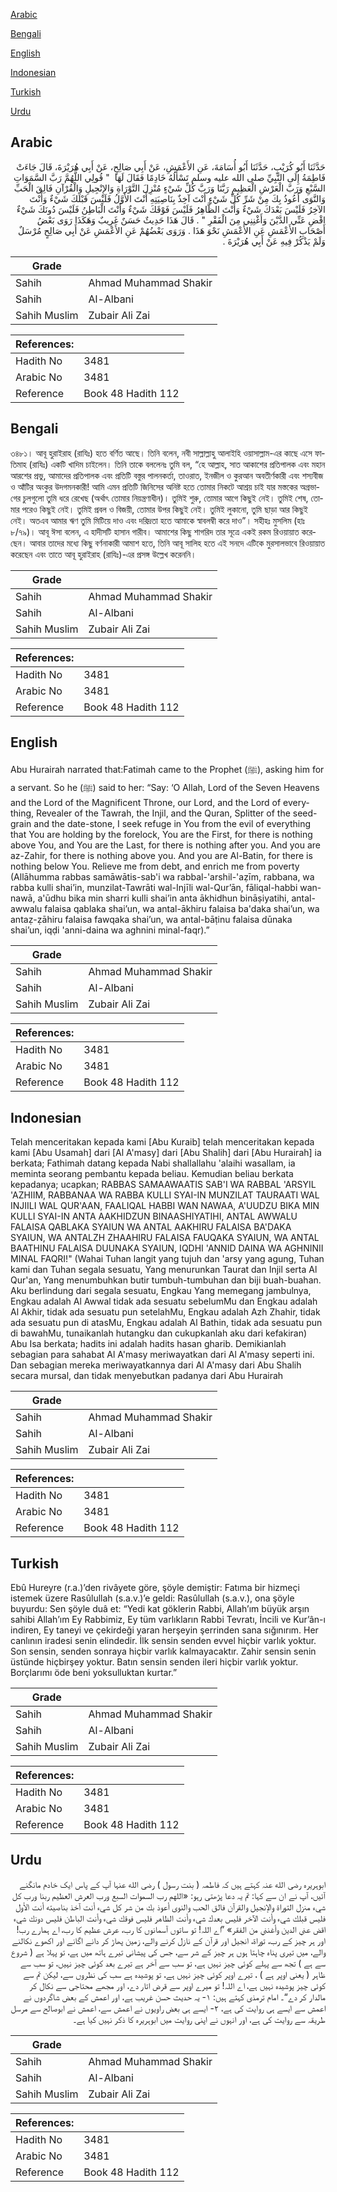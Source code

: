 [Arabic](#arabic)

[Bengali](#bengali)

[English](#english)

[Indonesian](#indonesian)

[Turkish](#turkish)

[Urdu](#urdu)

## Arabic


<div dir="rtl" lang="ar" style={{fontSize:'larger',backgroundColor:'#f8f9fa',padding:20}}>
حَدَّثَنَا أَبُو كُرَيْبٍ، حَدَّثَنَا أَبُو أُسَامَةَ، عَنِ الأَعْمَشِ، عَنْ أَبِي صَالِحٍ، عَنْ أَبِي هُرَيْرَةَ، قَالَ جَاءَتْ فَاطِمَةُ إِلَى النَّبِيِّ صلى الله عليه وسلم تَسْأَلُهُ خَادِمًا فَقَالَ لَهَا ‏ "‏ قُولِي اللَّهُمَّ رَبَّ السَّمَوَاتِ السَّبْعِ وَرَبَّ الْعَرْشِ الْعَظِيمِ رَبَّنَا وَرَبَّ كُلِّ شَيْءٍ مُنْزِلَ التَّوْرَاةِ وَالإِنْجِيلِ وَالْقُرْآنِ فَالِقَ الْحَبِّ وَالنَّوَى أَعُوذُ بِكَ مِنْ شَرِّ كُلِّ شَيْءٍ أَنْتَ آخِذٌ بِنَاصِيَتِهِ أَنْتَ الأَوَّلُ فَلَيْسَ قَبْلَكَ شَيْءٌ وَأَنْتَ الآخِرُ فَلَيْسَ بَعْدَكَ شَيْءٌ وَأَنْتَ الظَّاهِرُ فَلَيْسَ فَوْقَكَ شَيْءٌ وَأَنْتَ الْبَاطِنُ فَلَيْسَ دُونَكَ شَيْءٌ اقْضِ عَنِّي الدَّيْنَ وَأَغْنِنِي مِنَ الْفَقْرِ ‏"‏ ‏.‏ قَالَ هَذَا حَدِيثٌ حَسَنٌ غَرِيبٌ وَهَكَذَا رَوَى بَعْضُ أَصْحَابِ الأَعْمَشِ عَنِ الأَعْمَشِ نَحْوَ هَذَا ‏.‏ وَرَوَى بَعْضُهُمْ عَنِ الأَعْمَشِ عَنْ أَبِي صَالِحٍ مُرْسَلٌ وَلَمْ يَذْكُرْ فِيهِ عَنْ أَبِي هُرَيْرَةَ ‏.‏
</div>
<div style={{backgroundColor:'#f8f9fa',padding:20, marginBottom: 10}}><table> <thead> <tr> <th>Grade</th> <th></th> </tr> </thead> <tbody> <tr><td>Sahih</td><td>Ahmad Muhammad Shakir</td></tr><tr><td>Sahih</td><td>Al-Albani</td></tr><tr><td>Sahih Muslim</td><td>Zubair Ali Zai</td></tr></tbody></table><table> <thead> <tr> <th>References:</th> <th></th> </tr> </thead> <tbody><tr><td>Hadith No</td><td>3481</td></tr><tr><td>Arabic No</td><td>3481</td></tr><tr><td>Reference</td><td>Book 48 Hadith 112</td></tr></tbody></table></div>

## Bengali


<div dir="ltr" lang="bn" style={{fontSize:'larger',backgroundColor:'#f8f9fa',padding:20}}>
৩৪৮১। আবূ হুরাইরাহ (রাযিঃ) হতে বর্ণিত আছে। তিনি বলেন, নবী সাল্লাল্লাহু আলাইহি ওয়াসাল্লাম-এর কাছে এসে ফাতিমাহ (রাযিঃ) একটি খাদিম চাইলেন। তিনি তাকে বললেনঃ তুমি বল, “হে আল্লাহ, সাত আকাশের প্রতিপালক এবং মহান আরশের প্রভু, আমাদের প্রতিপালক এবং প্রতিটি বস্তুর পালনকর্তা, তাওরাত, ইনজীল ও কুরআন অবতীর্ণকারী এবং শস্যবীজ ও আঁটির অংকুর উদগমনকারী! আমি এমন প্রতিটি জিনিসের অনিষ্ট হতে তোমার নিকটে আশ্রয় চাই যার মস্তকের অগ্রভাগের চুলগুলো তুমি ধরে রেখেছ (অর্থাৎ তোমার নিয়ন্ত্রণাধীন)। তুমিই শুরু, তোমার আগে কিছুই নেই। তুমিই শেষ, তোমার পরেও কিছুই নেই। তুমিই প্রবল ও বিজয়ী, তোমার উপর কিছুই নেই। তুমিই লুকানো, তুমি ছাড়া আর কিছুই নেই। অতএব আমার ঋণ তুমি মিটিয়ে দাও এবং দরিদ্রতা হতে আমাকে স্বাবলম্বী করে দাও”। সহীহঃ মুসলিম (হাঃ ৮/৭৯)। আবূ ঈসা বলেন, এ হাদীসটি হাসান গারীব। আমাশের কিছু শাগরিদ তার সূত্রে একই রকম রিওয়ায়াত করেছেন। আবার তাদের মধ্যে কিছু বর্ণনাকারী আমাশ হতে, তিনি আবূ সালিহ হতে এই সনদে এটিকে মুরসালভাবে রিওয়ায়াত করেছেন এবং তাতে আবূ হুরাইরাহ (রাযিঃ)-এর প্রসঙ্গ উল্লেখ করেননি।
</div>
<div style={{backgroundColor:'#f8f9fa',padding:20, marginBottom: 10}}><table> <thead> <tr> <th>Grade</th> <th></th> </tr> </thead> <tbody> <tr><td>Sahih</td><td>Ahmad Muhammad Shakir</td></tr><tr><td>Sahih</td><td>Al-Albani</td></tr><tr><td>Sahih Muslim</td><td>Zubair Ali Zai</td></tr></tbody></table><table> <thead> <tr> <th>References:</th> <th></th> </tr> </thead> <tbody><tr><td>Hadith No</td><td>3481</td></tr><tr><td>Arabic No</td><td>3481</td></tr><tr><td>Reference</td><td>Book 48 Hadith 112</td></tr></tbody></table></div>

## English


<div dir="ltr" lang="en" style={{fontSize:'larger',backgroundColor:'#f8f9fa',padding:20}}>
Abu Hurairah narrated that:Fatimah came to the Prophet (ﷺ), asking him for a servant. So he (ﷺ) said to her: “Say: ‘O Allah, Lord of the Seven Heavens and the Lord of the Magnificent Throne, our Lord, and the Lord of everything, Revealer of the Tawrah, the Injil, and the Quran, Splitter of the seed-grain and the date-stone, I seek refuge in You from the evil of everything that You are holding by the forelock, You are the First, for there is nothing above You, and You are the Last, for there is nothing after you. And you are az-Zahir, for there is nothing above you. And you are Al-Batin, for there is nothing below You. Relieve me from debt, and enrich me from poverty (Allāhumma rabbas samāwātis-sab'i wa rabbal-'arshil-'aẓīm, rabbana, wa rabba kulli shai’in, munzilat-Tawrāti wal-Injīli wal-Qur’ān, fāliqal-habbi wan-nawā, a'ūdhu bika min sharri kulli shai’in anta ākhidhun bināṣiyatihi, antal-awwalu falaisa qablaka shai’un, wa antal-ākhiru falaisa ba'daka shai’un, wa antaẓ-ẓāhiru falaisa fawqaka shai’un, wa antal-bāṭinu falaisa dūnaka shai’un, iqḍi 'anni-daina wa aghnini minal-faqr).”
</div>
<div style={{backgroundColor:'#f8f9fa',padding:20, marginBottom: 10}}><table> <thead> <tr> <th>Grade</th> <th></th> </tr> </thead> <tbody> <tr><td>Sahih</td><td>Ahmad Muhammad Shakir</td></tr><tr><td>Sahih</td><td>Al-Albani</td></tr><tr><td>Sahih Muslim</td><td>Zubair Ali Zai</td></tr></tbody></table><table> <thead> <tr> <th>References:</th> <th></th> </tr> </thead> <tbody><tr><td>Hadith No</td><td>3481</td></tr><tr><td>Arabic No</td><td>3481</td></tr><tr><td>Reference</td><td>Book 48 Hadith 112</td></tr></tbody></table></div>

## Indonesian


<div dir="ltr" lang="id" style={{fontSize:'larger',backgroundColor:'#f8f9fa',padding:20}}>
Telah menceritakan kepada kami [Abu Kuraib] telah menceritakan kepada kami [Abu Usamah] dari [Al A'masy] dari [Abu Shalih] dari [Abu Hurairah] ia berkata; Fathimah datang kepada Nabi shallallahu 'alaihi wasallam, ia meminta seorang pembantu kepada beliau. Kemudian beliau berkata kepadanya; ucapkan; RABBAS SAMAAWAATIS SAB'I WA RABBAL 'ARSYIL 'AZHIIM, RABBANAA WA RABBA KULLI SYAI-IN MUNZILAT TAURAATI WAL INJIILI WAL QUR'AAN, FAALIQAL HABBI WAN NAWAA, A'UUDZU BIKA MIN KULLI SYAI-IN ANTA AAKHIDZUN BINAASHIYATIHI, ANTAL AWWALU FALAISA QABLAKA SYAIUN WA ANTAL AAKHIRU FALAISA BA'DAKA SYAIUN, WA ANTALZH ZHAAHIRU FALAISA FAUQAKA SYAIUN, WA ANTAL BAATHINU FALAISA DUUNAKA SYAIUN, IQDHI 'ANNID DAINA WA AGHNINII MINAL FAQRI!" (Wahai Tuhan langit yang tujuh dan 'arsy yang agung, Tuhan kami dan Tuhan segala sesuatu, Yang menurunkan Taurat dan Injil serta Al Qur'an, Yang menumbuhkan butir tumbuh-tumbuhan dan biji buah-buahan. Aku berlindung dari segala sesuatu, Engkau Yang memegang jambulnya, Engkau adalah Al Awwal tidak ada sesuatu sebelumMu dan Engkau adalah Al Akhir, tidak ada sesuatu pun setelahMu, Engkau adalah Azh Zhahir, tidak ada sesuatu pun di atasMu, Engkau adalah Al Bathin, tidak ada sesuatu pun di bawahMu, tunaikanlah hutangku dan cukupkanlah aku dari kefakiran) Abu Isa berkata; hadits ini adalah hadits hasan gharib. Demikianlah sebagian para sahabat Al A'masy meriwayatkan dari Al A'masy seperti ini. Dan sebagian mereka meriwayatkannya dari Al A'masy dari Abu Shalih secara mursal, dan tidak menyebutkan padanya dari Abu Hurairah
</div>
<div style={{backgroundColor:'#f8f9fa',padding:20, marginBottom: 10}}><table> <thead> <tr> <th>Grade</th> <th></th> </tr> </thead> <tbody> <tr><td>Sahih</td><td>Ahmad Muhammad Shakir</td></tr><tr><td>Sahih</td><td>Al-Albani</td></tr><tr><td>Sahih Muslim</td><td>Zubair Ali Zai</td></tr></tbody></table><table> <thead> <tr> <th>References:</th> <th></th> </tr> </thead> <tbody><tr><td>Hadith No</td><td>3481</td></tr><tr><td>Arabic No</td><td>3481</td></tr><tr><td>Reference</td><td>Book 48 Hadith 112</td></tr></tbody></table></div>

## Turkish


<div dir="ltr" lang="tr" style={{fontSize:'larger',backgroundColor:'#f8f9fa',padding:20}}>
Ebû Hureyre (r.a.)’den rivâyete göre, şöyle demiştir: Fatıma bir hizmeçi istemek üzere Rasûlullah (s.a.v.)’e geldi: Rasûlullah (s.a.v.), ona şöyle buyurdu: Sen şöyle duâ et: “Yedi kat göklerin Rabbi, Allah’ım büyük arşın sahibi Allah’ım Ey Rabbimiz, Ey tüm varlıkların Rabbi Tevratı, İncili ve Kur’ân-ı indiren, Ey taneyi ve çekirdeği yaran herşeyin şerrinden sana sığınırım. Her canlının iradesi senin elindedir. İlk sensin senden evvel hiçbir varlık yoktur. Son sensin, senden sonraya hiçbir varlık kalmayacaktır. Zahir sensin senin üstünde hiçbirşey yoktur. Batın sensin senden ileri hiçbir varlık yoktur. Borçlarımı öde beni yoksulluktan kurtar.”
</div>
<div style={{backgroundColor:'#f8f9fa',padding:20, marginBottom: 10}}><table> <thead> <tr> <th>Grade</th> <th></th> </tr> </thead> <tbody> <tr><td>Sahih</td><td>Ahmad Muhammad Shakir</td></tr><tr><td>Sahih</td><td>Al-Albani</td></tr><tr><td>Sahih Muslim</td><td>Zubair Ali Zai</td></tr></tbody></table><table> <thead> <tr> <th>References:</th> <th></th> </tr> </thead> <tbody><tr><td>Hadith No</td><td>3481</td></tr><tr><td>Arabic No</td><td>3481</td></tr><tr><td>Reference</td><td>Book 48 Hadith 112</td></tr></tbody></table></div>

## Urdu


<div dir="rtl" lang="ur" style={{fontSize:'larger',backgroundColor:'#f8f9fa',padding:20}}>
ابوہریرہ رضی الله عنہ کہتے ہیں کہ فاطمہ ( بنت رسول ) رضی الله عنہا آپ کے پاس ایک خادم مانگنے آئیں، آپ نے ان سے کہا: تم یہ دعا پڑھتی رہو: «اللهم رب السموات السبع ورب العرش العظيم ربنا ورب كل شيء منزل التوراة والإنجيل والقرآن فالق الحب والنوى أعوذ بك من شر كل شيء أنت آخذ بناصيته أنت الأول فليس قبلك شيء وأنت الآخر فليس بعدك شيء وأنت الظاهر فليس فوقك شيء وأنت الباطن فليس دونك شيء اقض عني الدين وأغنني من الفقر» ”اے اللہ! تو ساتوں آسمانوں کا رب، عرش عظیم کا رب، اے ہمارے رب! اور ہر چیز کے رب، توراۃ، انجیل اور قرآن کے نازل کرنے والے، زمین پھاڑ کر دانے اگانے اور اکھوے نکالنے والے، میں تیری پناہ چاہتا ہوں ہر چیز کے شر سے، جس کی پیشانی تیرے ہاتھ میں ہے، تو پہلا ہے ( شروع سے ہے ) تجھ سے پہلے کوئی چیز نہیں ہے، تو سب سے آخر ہے تیرے بعد کوئی چیز نہیں، تو سب سے ظاہر ( یعنی اوپر ہے ) ، تیرے اوپر کوئی چیز نہیں ہے، تو پوشیدہ ہے سب کی نظروں سے، لیکن تم سے کوئی چیز پوشیدہ نہیں ہے، اے اللہ! تو میرے اوپر سے قرض اتار دے، اور مجھے محتاجی سے نکال کر مالدار کر دے“۔ امام ترمذی کہتے ہیں: ۱- یہ حدیث حسن غریب ہے، اور اعمش کے بعض شاگردوں نے اعمش سے ایسے ہی روایت کی ہے، ۲- ایسے ہی بعض راویوں نے اعمش سے، اعمش نے ابوصالح سے مرسل طریقہ سے روایت کی ہے، اور انہوں نے اپنی روایت میں ابوہریرہ کا ذکر نہیں کیا ہے۔
</div>
<div style={{backgroundColor:'#f8f9fa',padding:20, marginBottom: 10}}><table> <thead> <tr> <th>Grade</th> <th></th> </tr> </thead> <tbody> <tr><td>Sahih</td><td>Ahmad Muhammad Shakir</td></tr><tr><td>Sahih</td><td>Al-Albani</td></tr><tr><td>Sahih Muslim</td><td>Zubair Ali Zai</td></tr></tbody></table><table> <thead> <tr> <th>References:</th> <th></th> </tr> </thead> <tbody><tr><td>Hadith No</td><td>3481</td></tr><tr><td>Arabic No</td><td>3481</td></tr><tr><td>Reference</td><td>Book 48 Hadith 112</td></tr></tbody></table></div>